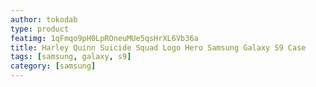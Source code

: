 ```yaml
---
author: tokodab
type: product
featimg: 1qFmqo9pH0LpROneuMUe5qsHrXL6Vb36a
title: Harley Quinn Suicide Squad Logo Hero Samsung Galaxy S9 Case
tags: [samsung, galaxy, s9]
category: [samsung]
---
```

